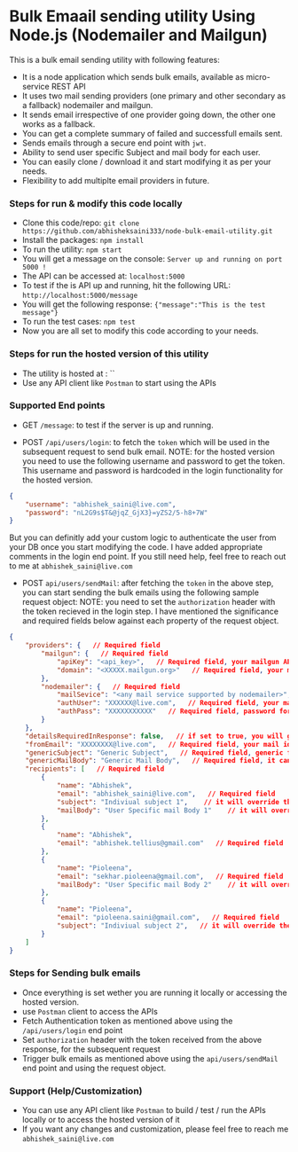 # Bulk Emaail sending utility Using Node.js (Nodemailer and Mailgun) #

This is a bulk email sending utility with following features:

* It is a node application which sends bulk emails, available as micro-service REST API
* It uses two mail sending providers (one primary and other secondary as a fallback) nodemailer and mailgun.
* It sends email irrespective of one provider going down, the other one works as a fallback.
* You can get a complete summary of failed and successfull emails sent.
* Sends emails through a secure end point with `jwt`.
* Ability to send user specific Subject and mail body for each user.
* You can easily clone / download it and start modifying it as per your needs.
* Flexibility to add multiplte email providers in future.


### Steps for run & modify this code locally ###

* Clone this code/repo: `git clone https://github.com/abhisheksaini333/node-bulk-email-utility.git`
* Install the packages: `npm install`
* To run the utility: `npm start`
* You will get a message on the console: `Server up and running on port 5000 !`
* The API can be accessed at: `localhost:5000`
* To test if the is API up and running, hit the following URL: `http://localhost:5000/message`
* You will get the following response: `{"message":"This is the test message"}`
* To run the test cases: `npm test`
* Now you are all set to modify this code according to your needs.


### Steps for run the hosted version of this utility ###

* The utility is hosted at : ``
* Use any API client like `Postman` to start using the APIs


### Supported End points ###

* GET `/message`: to test if the server is up and running.

* POST `/api/users/login`: to fetch the `token` which will be used in the subsequent request to send bulk email. 
NOTE: for the hosted version you need to use the following username and password to get the token. This username and password is hardcoded in the login functionality for the hosted version.
```json
{
	"username": "abhishek_saini@live.com",
	"password": "nL2G9s$T&@jqZ_GjX3}=yZS2/5-h8+7W"
}
```
But you can definitly add your custom logic to authenticate the user from your DB once you start modifying the code. I have added appropriate comments in the login end point. If you still need help, feel free to reach out to me at `abhishek_saini@live.com`

* POST `api/users/sendMail`: after fetching the `token` in the above step, you can start sending the bulk emails using the following sample request object:
NOTE: you need to set the `authorization` header with the token recieved in the login step. I have mentioned the significance and required fields below against each property of the request object.
```json
{
    "providers": {   // Required field
        "mailgun": {   // Required field
            "apiKey": "<api_key>",   // Required field, your mailgun API Key
            "domain": "<XXXXX.mailgun.org>"   // Required field, your mailgun domain
        },
        "nodemailer": {   // Required field
            "mailSevice": "<any mail service supported by nodemailer>",   // Required field, e.g. Outlook365
            "authUser": "XXXXXX@live.com",   // Required field, your mail id
            "authPass": "XXXXXXXXXXX"   // Required field, password for your mail account
        }
    },
    "detailsRequiredInResponse": false,   // if set to true, you will get a complete summary of failures and successfull mails sent
    "fromEmail": "XXXXXXXX@live.com",   // Required field, your mail id
    "genericSubject": "Generic Subject",   // Required field, generic fallback subject incase you dont specify with each recepient
    "genericMailBody": "Generic Mail Body",   // Required field, it can contain HTML tags as well,  generic fallback mail body incase you dont specify with each recepient
    "recipients": [   // Required field
        {
            "name": "Abhishek",
            "email": "abhishek_saini@live.com",   // Required field
            "subject": "Indiviual subject 1",    // it will override the generic mail subject for this user
            "mailBody": "User Specific mail Body 1"    // it will override the generic mail body for this user, it can contain HTML
        },
        {
            "name": "Abhishek",
            "email": "abhishek.tellius@gmail.com"   // Required field
        },
        {
            "name": "Pioleena",
            "email": "sekhar.pioleena@gmail.com",   // Required field
            "mailBody": "User Specific mail Body 2"    // it will override the generic mail body for this user, it can contain HTML
        },
        {
            "name": "Pioleena",
            "email": "pioleena.saini@gmail.com",   // Required field
            "subject": "Indiviual subject 2",   // it will override the generic mail subject for this user
        }
    ]
}
```



### Steps for Sending bulk emails

* Once everything is set wether you are running it locally or accessing the hosted version.
* use `Postman` client to access the APIs
* Fetch Authentication token as mentioned above using the `/api/users/login` end point
* Set `authorization` header with the token received from the above response, for the subsequent request
* Trigger bulk emails as mentioned above using the `api/users/sendMail` end point and using the request object.


### Support (Help/Customization) ###

* You can use any API client like `Postman` to build / test / run the APIs locally or to access the hosted version of it
* If you want any changes and customization, please feel free to reach me `abhishek_saini@live.com`